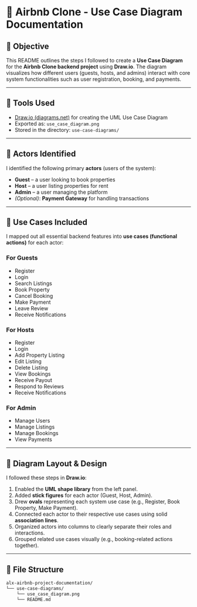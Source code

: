 # 🧩 Airbnb Clone - Use Case Diagram Documentation

## 🎯 Objective

This README outlines the steps I followed to create a **Use Case Diagram** for the **Airbnb Clone backend project** using **Draw.io**. The diagram visualizes how different users (guests, hosts, and admins) interact with core system functionalities such as user registration, booking, and payments.

---

## 🧱 Tools Used

- [Draw.io (diagrams.net)](https://draw.io) for creating the UML Use Case Diagram
- Exported as: `use_case_diagram.png`
- Stored in the directory: `use-case-diagrams/`

---

## 👥 Actors Identified

I identified the following primary **actors** (users of the system):

- **Guest** – a user looking to book properties
- **Host** – a user listing properties for rent
- **Admin** – a user managing the platform
- *(Optional)*: **Payment Gateway** for handling transactions

---

## 🧩 Use Cases Included

I mapped out all essential backend features into **use cases (functional actions)** for each actor:

### For Guests
- Register
- Login
- Search Listings
- Book Property
- Cancel Booking
- Make Payment
- Leave Review
- Receive Notifications

### For Hosts
- Register
- Login
- Add Property Listing
- Edit Listing
- Delete Listing
- View Bookings
- Receive Payout
- Respond to Reviews
- Receive Notifications

### For Admin
- Manage Users
- Manage Listings
- Manage Bookings
- View Payments

---

## 📐 Diagram Layout & Design

I followed these steps in **Draw.io**:

1. Enabled the **UML shape library** from the left panel.
2. Added **stick figures** for each actor (Guest, Host, Admin).
3. Drew **ovals** representing each system use case (e.g., Register, Book Property, Make Payment).
4. Connected each actor to their respective use cases using solid **association lines**.
5. Organized actors into columns to clearly separate their roles and interactions.
6. Grouped related use cases visually (e.g., booking-related actions together).

---

## 📁 File Structure

```bash
alx-airbnb-project-documentation/
└── use-case-diagrams/
    └── use_case_diagram.png
    └── README.md 